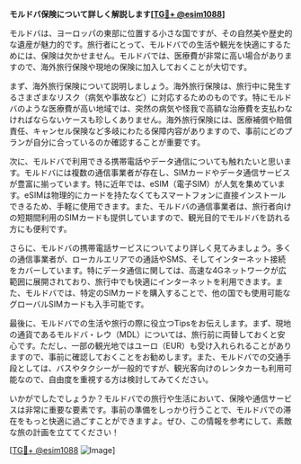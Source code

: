 **モルドバ保険について詳しく解説します[[TG💪+ @esim1088](https://t.me/s/esim1088)]**

モルドバは、ヨーロッパの東部に位置する小さな国ですが、その自然美や歴史的な遺産が魅力的です。旅行者にとって、モルドバでの生活や観光を快適にするためには、保険は欠かせません。モルドバでは、医療費が非常に高い場合がありますので、海外旅行保険や現地の保険に加入しておくことが大切です。

まず、海外旅行保険について説明しましょう。海外旅行保険は、旅行中に発生するさまざまなリスク（病気や事故など）に対応するためのものです。特にモルドバのような医療費が高い地域では、突然の病気や怪我で高額な治療費を支払わなければならないケースも珍しくありません。海外旅行保険には、医療補償や賠償責任、キャンセル保険など多岐にわたる保障内容がありますので、事前にどのプランが自分に合っているのか確認することが重要です。

次に、モルドバで利用できる携帯電話やデータ通信についても触れたいと思います。モルドバには複数の通信事業者が存在し、SIMカードやデータ通信サービスが豊富に揃っています。特に近年では、eSIM（電子SIM）が人気を集めています。eSIMは物理的にカードを持たなくてもスマートフォンに直接インストールできるため、手軽に使用できます。また、モルドバの通信事業者は、旅行者向けの短期間利用のSIMカードも提供していますので、観光目的でモルドバを訪れる方にも便利です。

さらに、モルドバの携帯電話サービスについてより詳しく見てみましょう。多くの通信事業者が、ローカルエリアでの通話やSMS、そしてインターネット接続をカバーしています。特にデータ通信に関しては、高速な4Gネットワークが広範囲に展開されており、旅行中でも快適にインターネットを利用できます。また、モルドバでは、特定のSIMカードを購入することで、他の国でも使用可能なグローバルSIMカードも入手可能です。

最後に、モルドバでの生活や旅行の際に役立つTipsをお伝えします。まず、現地の通貨であるモルドバ・レウ（MDL）については、旅行前に両替しておくと安心です。ただし、一部の観光地ではユーロ（EUR）も受け入れられることがありますので、事前に確認しておくことをお勧めします。また、モルドバでの交通手段としては、バスやタクシーが一般的ですが、観光客向けのレンタカーも利用可能なので、自由度を重視する方は検討してみてください。

いかがでしたでしょうか？モルドバでの旅行や生活において、保険や通信サービスは非常に重要な要素です。事前の準備をしっかり行うことで、モルドバでの滞在をもっと快適に過ごすことができますよ。ぜひ、この情報を参考にして、素敵な旅の計画を立ててください！

[[TG💪+ @esim1088](https://t.me/s/esim1088) ![Image](https://i.postimg.cc/Y0z9fWf4/image.png)]